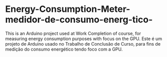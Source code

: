 # Energy-Consumption-Meter-medidor-de-consumo-energ-tico-
This is an Arduino project used at Work Completion of course, for measuring energy consumption purposes with focus on the GPU.
Este é um projeto de Arduino usado no Trabalho de Conclusão de Curso, para fins de medição do consumo energético tendo foco com a GPU.
